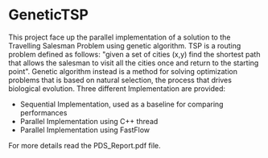 # GeneticTSP

This project face up the parallel implementation of a solution to the Travelling Salesman Problem using genetic algorithm. TSP is a routing problem defined as follows: "given a set of cities (x,y) find the shortest path that allows the salesman to visit all the cities once and return to the starting point". Genetic algorithm instead is a method for solving optimization problems that is based on natural selection, the process that drives biological evolution.
Three different Implementation are provided:
<ul>
<li>Sequential Implementation, used as a baseline for comparing performances
<li>Parallel Implementation using C++ thread
<li>Parallel Implementation using FastFlow
</ul>


For more details read the PDS_Report.pdf file.
